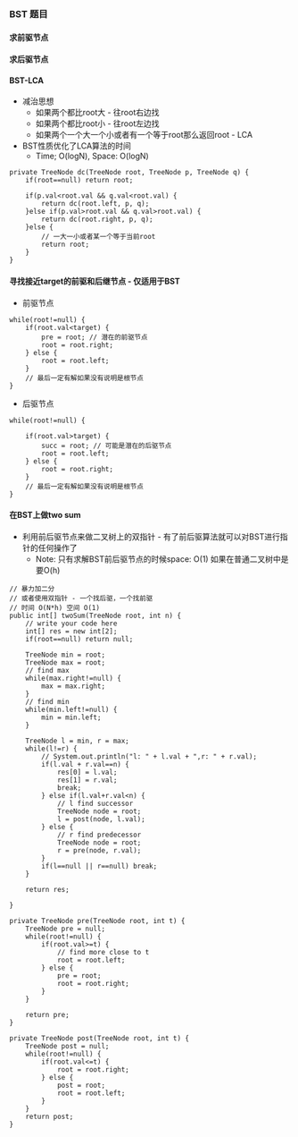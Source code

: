 ### BST 题目

#### 求前驱节点

#### 求后驱节点

#### BST-LCA
- 减治思想
    - 如果两个都比root大 - 往root右边找
    - 如果两个都比root小 - 往root左边找
    - 如果两个一个大一个小或者有一个等于root那么返回root - LCA
- BST性质优化了LCA算法的时间 
    - Time; O(logN), Space: O(logN)
```
private TreeNode dc(TreeNode root, TreeNode p, TreeNode q) {
    if(root==null) return root;

    if(p.val<root.val && q.val<root.val) {
        return dc(root.left, p, q);
    }else if(p.val>root.val && q.val>root.val) {
        return dc(root.right, p, q);
    }else {
        // 一大一小或者某一个等于当前root
        return root;
    }
}
```


#### 寻找接近target的前驱和后继节点 - 仅适用于BST
- 前驱节点
```
while(root!=null) {
    if(root.val<target) {
        pre = root; // 潜在的前驱节点
        root = root.right;
    } else {
        root = root.left;
    }
    // 最后一定有解如果没有说明是根节点
}
```

- 后驱节点
```
while(root!=null) {

    if(root.val>target) {
        succ = root; // 可能是潜在的后驱节点
        root = root.left;
    } else {
        root = root.right;
    }
    // 最后一定有解如果没有说明是根节点
}
```


#### 在BST上做two sum
- 利用前后驱节点来做二叉树上的双指针 - 有了前后驱算法就可以对BST进行指针的任何操作了
    - Note: 只有求解BST前后驱节点的时候space: O(1) 如果在普通二叉树中是要O(h)
```
// 暴力加二分
// 或者使用双指针 - 一个找后驱，一个找前驱
// 时间 O(N*h) 空间 O(1)
public int[] twoSum(TreeNode root, int n) {
    // write your code here
    int[] res = new int[2];
    if(root==null) return null;

    TreeNode min = root;
    TreeNode max = root;
    // find max
    while(max.right!=null) {
        max = max.right;
    }
    // find min
    while(min.left!=null) {
        min = min.left;
    }

    TreeNode l = min, r = max;
    while(l!=r) {
        // System.out.println("l: " + l.val + ",r: " + r.val);
        if(l.val + r.val==n) {
            res[0] = l.val;
            res[1] = r.val;
            break;
        } else if(l.val+r.val<n) {
            // l find successor
            TreeNode node = root;
            l = post(node, l.val);
        } else {
            // r find predecessor
            TreeNode node = root;
            r = pre(node, r.val);
        }
        if(l==null || r==null) break;
    }

    return res;

}

private TreeNode pre(TreeNode root, int t) {
    TreeNode pre = null;
    while(root!=null) {
        if(root.val>=t) {
            // find more close to t
            root = root.left;
        } else {
            pre = root;
            root = root.right;
        }
    }

    return pre;
}

private TreeNode post(TreeNode root, int t) {
    TreeNode post = null;
    while(root!=null) {
        if(root.val<=t) {
            root = root.right;
        } else {
            post = root;
            root = root.left;
        }
    }
    return post;
}
```